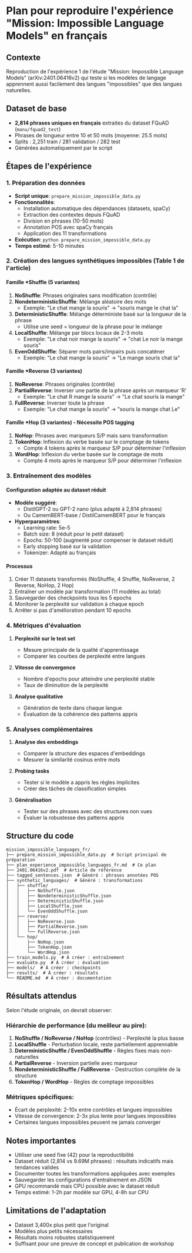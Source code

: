 # Plan pour reproduire l'expérience "Mission: Impossible Language Models" en français

## Contexte
Reproduction de l'expérience 1 de l'étude "Mission: Impossible Language Models" (arXiv:2401.06416v2) qui teste si les modèles de langage apprennent aussi facilement des langues "impossibles" que des langues naturelles.

## Dataset de base
- **2,814 phrases uniques en français** extraites du dataset FQuAD (`manu/fquad2_test`)
- Phrases de longueur entre 10 et 50 mots (moyenne: 25.5 mots)
- Splits : 2,251 train / 281 validation / 282 test
- Générées automatiquement par le script

## Étapes de l'expérience

### 1. Préparation des données
- **Script unique**: `prepare_mission_impossible_data.py`
- **Fonctionnalités**:
  - Installation automatique des dépendances (datasets, spaCy)
  - Extraction des contextes depuis FQuAD
  - Division en phrases (10-50 mots)
  - Annotation POS avec spaCy français
  - Application des 11 transformations
- **Exécution**: `python prepare_mission_impossible_data.py`
- **Temps estimé**: 5-10 minutes

### 2. Création des langues synthétiques impossibles (Table 1 de l'article)

#### Famille *Shuffle (5 variantes)
1. **NoShuffle**: Phrases originales sans modification (contrôle)
2. **NondeterministicShuffle**: Mélange aléatoire des mots
   - Exemple: "Le chat mange la souris" → "souris mange le chat la"
3. **DeterministicShuffle**: Mélange déterministe basé sur la longueur de la phrase
   - Utilise une seed = longueur de la phrase pour le mélange
4. **LocalShuffle**: Mélange par blocs locaux de 2-3 mots
   - Exemple: "Le chat noir mange la souris" → "chat Le noir la mange souris"
5. **EvenOddShuffle**: Séparer mots pairs/impairs puis concaténer
   - Exemple: "Le chat mange la souris" → "Le mange souris chat la"

#### Famille *Reverse (3 variantes)
1. **NoReverse**: Phrases originales (contrôle)
2. **PartialReverse**: Inverser une partie de la phrase après un marqueur 'R'
   - Exemple: "Le chat R mange la souris" → "Le chat souris la mange"
3. **FullReverse**: Inverser toute la phrase
   - Exemple: "Le chat mange la souris" → "souris la mange chat Le"

#### Famille *Hop (3 variantes) - Nécessite POS tagging
1. **NoHop**: Phrases avec marqueurs S/P mais sans transformation
2. **TokenHop**: Inflexion du verbe basée sur le comptage de tokens
   - Compte 4 tokens après le marqueur S/P pour déterminer l'inflexion
3. **WordHop**: Inflexion du verbe basée sur le comptage de mots
   - Compte 4 mots après le marqueur S/P pour déterminer l'inflexion

### 3. Entraînement des modèles

#### Configuration adaptée au dataset réduit
- **Modèle suggéré**: 
  - DistilGPT-2 ou GPT-2 nano (plus adapté à 2,814 phrases)
  - Ou CamemBERT-base / DistilCamemBERT pour le français
- **Hyperparamètres**:
  - Learning rate: 5e-5
  - Batch size: 8 (réduit pour le petit dataset)
  - Epochs: 50-100 (augmenté pour compenser le dataset réduit)
  - Early stopping basé sur la validation
  - Tokenizer: Adapté au français

#### Processus
1. Créer 11 datasets transformés (NoShuffle, 4 Shuffle, NoReverse, 2 Reverse, NoHop, 2 Hop)
2. Entraîner un modèle par transformation (11 modèles au total)
3. Sauvegarder des checkpoints tous les 5 epochs
4. Monitorer la perplexité sur validation à chaque epoch
5. Arrêter si pas d'amélioration pendant 10 epochs

### 4. Métriques d'évaluation

1. **Perplexité sur le test set**
   - Mesure principale de la qualité d'apprentissage
   - Comparer les courbes de perplexité entre langues

2. **Vitesse de convergence**
   - Nombre d'epochs pour atteindre une perplexité stable
   - Taux de diminution de la perplexité

3. **Analyse qualitative**
   - Génération de texte dans chaque langue
   - Évaluation de la cohérence des patterns appris

### 5. Analyses complémentaires

1. **Analyse des embeddings**
   - Comparer la structure des espaces d'embeddings
   - Mesurer la similarité cosinus entre mots

2. **Probing tasks**
   - Tester si le modèle a appris les règles implicites
   - Créer des tâches de classification simples

3. **Généralisation**
   - Tester sur des phrases avec des structures non vues
   - Évaluer la robustesse des patterns appris

## Structure du code

```
mission_impossible_languages_fr/
├── prepare_mission_impossible_data.py  # Script principal de préparation
├── plan_experience_impossible_languages_fr.md  # Ce plan
├── 2401.06416v2.pdf  # Article de référence
├── tagged_sentences.json  # Généré : phrases annotées POS
├── synthetic_languages/  # Généré : transformations
│   ├── shuffle/
│   │   ├── NoShuffle.json
│   │   ├── NondeterministicShuffle.json
│   │   ├── DeterministicShuffle.json
│   │   ├── LocalShuffle.json
│   │   └── EvenOddShuffle.json
│   ├── reverse/
│   │   ├── NoReverse.json
│   │   ├── PartialReverse.json
│   │   └── FullReverse.json
│   └── hop/
│       ├── NoHop.json
│       ├── TokenHop.json
│       └── WordHop.json
├── train_models.py  # À créer : entraînement
├── evaluate.py  # À créer : évaluation
├── models/  # À créer : checkpoints
├── results/  # À créer : résultats
└── README.md  # À créer : documentation
```

## Résultats attendus

Selon l'étude originale, on devrait observer:

### Hiérarchie de performance (du meilleur au pire):
1. **NoShuffle / NoReverse / NoHop** (contrôles) - Perplexité la plus basse
2. **LocalShuffle** - Perturbation locale, reste partiellement apprennable
3. **DeterministicShuffle / EvenOddShuffle** - Règles fixes mais non-naturelles
4. **PartialReverse** - Inversion partielle avec marqueur
5. **NondeterministicShuffle / FullReverse** - Destruction complète de la structure
6. **TokenHop / WordHop** - Règles de comptage impossibles

### Métriques spécifiques:
- Écart de perplexité: 2-10x entre contrôles et langues impossibles
- Vitesse de convergence: 2-3x plus lente pour langues impossibles
- Certaines langues impossibles peuvent ne jamais converger

## Notes importantes

- Utiliser une seed fixe (42) pour la reproductibilité
- Dataset réduit (2,814 vs 9.69M phrases) : résultats indicatifs mais tendances valides
- Documenter toutes les transformations appliquées avec exemples
- Sauvegarder les configurations d'entraînement en JSON
- GPU recommandé mais CPU possible avec le dataset réduit
- Temps estimé: 1-2h par modèle sur GPU, 4-8h sur CPU

## Limitations de l'adaptation

- Dataset 3,400x plus petit que l'original
- Modèles plus petits nécessaires
- Résultats moins robustes statistiquement
- Suffisant pour une preuve de concept et publication de workshop